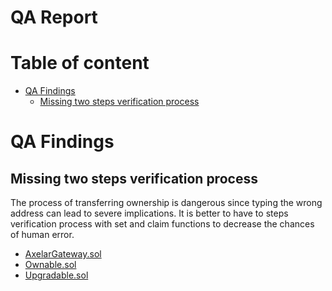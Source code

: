 
QA Report
=========

Table of content
================

* [QA Findings](#qa-findings)
	* [Missing two steps verification process](#missing-two-steps-verification-process)

# QA Findings

## Missing two steps verification process
The process of transferring ownership is dangerous since typing the wrong address can lead to severe implications. It is better to have to steps verification process with set and claim functions to decrease the chances of human error.

- [AxelarGateway.sol](https://github.com/code-423n4/2023-07-axelar/tree/main/contracts/cgp/AxelarGateway.sol)
- [Ownable.sol](https://github.com/code-423n4/2023-07-axelar/tree/main/contracts/cgp/Ownable.sol)
- [Upgradable.sol](https://github.com/code-423n4/2023-07-axelar/tree/main/contracts/cgp/util/Upgradable.sol)

